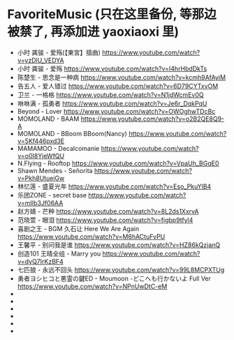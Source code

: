 # FavoriteMusic (只在这里备份, 等那边被禁了, 再添加进 yaoxiaoxi 里)

- 小时 龚骏 - 爱殇(【東宮】插曲) https://www.youtube.com/watch?v=yzDlU_VEDYA
- 小时 龚骏 - 爱殇 https://www.youtube.com/watch?v=I4hrHbdDkTs
- 陈楚生 - 思念是一种病 https://www.youtube.com/watch?v=kcmh9AfAyiM
- 告五人 - 爱人错过 https://www.youtube.com/watch?v=6D79CYTxvOM
- 卫兰 - 一格格 https://www.youtube.com/watch?v=N1jdWcmEv0Q
- 咻咻满 - 孤勇者 https://www.youtube.com/watch?v=Je6r_DqkPqU
- Beyond - Lover https://www.youtube.com/watch?v=OWOghwTDcBc
- MOMOLAND - BAAM https://www.youtube.com/watch?v=o2B2QE8Q9-A
- MOMOLAND - BBoom BBoom(Nancy) https://www.youtube.com/watch?v=5Kf446pxd3E
- MAMAMOO - Decalcomanie https://www.youtube.com/watch?v=o0I8YjeWfQU
- N.Flying - Rooftop https://www.youtube.com/watch?v=VpaUh_BGqE0
- Shawn Mendes - Señorita https://www.youtube.com/watch?v=Pkh8UtuejGw
- 林忆莲 - 盛夏光年 https://www.youtube.com/watch?v=Eso_PkuYlB4
- 乐团ZONE - secret base https://www.youtube.com/watch?v=mIIb3Jf06AA
- 赵方婧 - 芒种 https://www.youtube.com/watch?v=8L2ds1XxrvA
- 范晓萱 - 眼泪 https://www.youtube.com/watch?v=figbp9tfyl4
- 喜剧之王 - BGM 久石让 Here We Are Again https://www.youtube.com/watch?v=M6hACtuFvPU
- 王馨平 - 别问我是谁 https://www.youtube.com/watch?v=HZ86kQzjanQ
- 创造101 王晴全组 - Marry you https://www.youtube.com/watch?v=dyQ7IrKzBF4
- 七匹狼 - 永远不回头 https://www.youtube.com/watch?v=99L8MCPXTUg
- 勇者ヨシヒコと悪霊の鍵ED - Moumoon -どこへも行かないよ Full Ver https://www.youtube.com/watch?v=NPnUwDtC-eM
- 
- 
- 
- 
- 
- 
